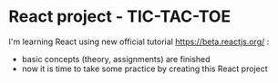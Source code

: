 # React project - TIC-TAC-TOE
I'm learning React using new official tutorial https://beta.reactjs.org/ :
- basic concepts (theory, assignments) are finished
- now it is time to take some practice by creating this React project
